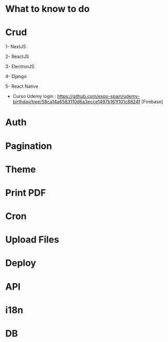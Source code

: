 # What to know to do

# Crud
1- NextJS

2- ReactJS

3- ElectronJS

4- Django

5- React Native
- Curso Udemy login : https://github.com/expo-spain/udemy-birthday/tree/58ca14a6583110d6a3ecce1497b161f101c8824f [Firebase]

# Auth

# Pagination

# Theme

# Print PDF

# Cron

# Upload Files

# Deploy

# API

# i18n

# DB

